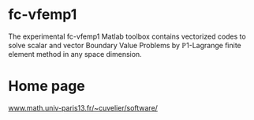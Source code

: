# fc-vfemp1
The experimental fc-vfemp1 Matlab toolbox contains vectorized codes to solve scalar and vector Boundary Value Problems by ℙ1-Lagrange ﬁnite element method in any space dimension. 

# Home page
www.math.univ-paris13.fr/~cuvelier/software/

